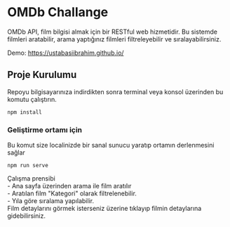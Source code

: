 # OMDb Challange
OMDb API, film bilgisi almak için bir RESTful web hizmetidir. Bu sistemde filmleri aratabilir, arama yaptığınız filmleri filtreleyebilir ve sıralayabilirsiniz.<br>

Demo: https://ustabasiibrahim.github.io/
## Proje Kurulumu
Repoyu bilgisayarınıza indirdikten sonra terminal veya konsol üzerinden bu komutu çalıştırın.
```
npm install
```

### Geliştirme ortamı için 
Bu komut size localinizde bir sanal sunucu yaratıp ortamın derlenmesini sağlar
```
npm run serve
```
Çalışma prensibi <br>
    - Ana sayfa üzerinden arama ile film aratılır<br>
    - Aratılan film "Kategori" olarak filtrelenebilir.<br>
    - Yıla göre sıralama yapılabilir.<br>
Film detaylarını görmek isterseniz üzerine tıklayıp filmin detaylarına gidebilirsiniz.
